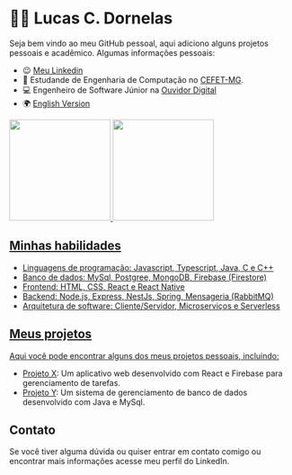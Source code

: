 
# :man_technologist: Lucas C. Dornelas

Seja bem vindo ao meu GitHub pessoal, aqui adiciono alguns projetos pessoais e acadêmico. Algumas informações pessoais:

- 😉 [Meu Linkedin](https://www.linkedin.com/in/lucas-c-dornelas)
- 📖 Estudande de Engenharia de Computação no [CEFET-MG](https://www.cefetmg.br/).
- 💻 Engenheiro de Software Júnior na [Ouvidor Digital](https://www.ouvidordigital.com.br)
- 🌍 [English Version]()

<div align="left">
  <a href="https://github.com/lucascdornelas">
  <img height="180em" src="https://github-readme-stats.vercel.app/api?username=lucascdornelas&show_icons=true&theme=dark&include_all_commits=true&count_private=true"/>
  <img height="180em" src="https://github-readme-stats.vercel.app/api/top-langs/?username=lucascdornelas&theme=dark&layout=compact"/>
</div>

## Minhas habilidades

-   Linguagens de programação: Javascript, Typescript, Java, C e C++
-   Banco de dados: MySql, Postgree, MongoDB, Firebase (Firestore)
-   Frontend: HTML, CSS, React e React Native
-   Backend: Node.js, Express, NestJs, Spring, Mensageria (RabbitMQ)
-   Arquitetura de software: Cliente/Servidor, Microserviços e Serverless

## Meus projetos

Aqui você pode encontrar alguns dos meus projetos pessoais, incluindo:

-   [Projeto X](https://github.com/lucascdornelas): Um aplicativo web desenvolvido com React e Firebase para gerenciamento de tarefas.
-   [Projeto Y](https://github.com/lucascdornelas): Um sistema de gerenciamento de banco de dados desenvolvido com Java e MySql.

## Contato

Se você tiver alguma dúvida ou quiser entrar em contato comigo ou encontrar mais informações acesse meu perfil do LinkedIn.
